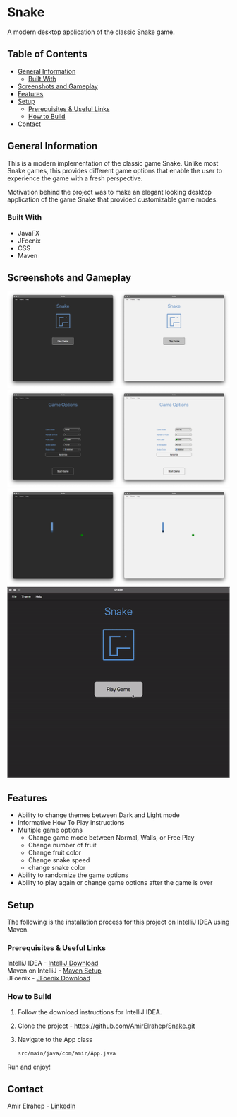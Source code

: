 # Snake

A modern desktop application of the classic Snake game.

## Table of Contents

* [General Information](#general-information)
    * [Built With](#built-with)
* [Screenshots and Gameplay](#screenshots-and-gameplay)
* [Features](#features)
* [Setup](#setup)
    * [Prerequisites & Useful Links](#prerequisites--useful-links)
    * [How to Build](#how-to-build)
* [Contact](#contact)

## General Information

This is a modern implementation of the classic game Snake. Unlike most Snake games, this provides different game options
that enable the user to experience the game with a fresh perspective.

Motivation behind the project was to make an elegant looking desktop application of the game Snake that provided
customizable game modes.

### Built With

* JavaFX
* JFoenix
* CSS
* Maven

## Screenshots and Gameplay

![Start Pane](src/main/resources/com/amir/images/README%20images/start_pane.png)
![Options Pane](src/main/resources/com/amir/images/README%20images/options_pane.png)
![Game_Play Pane](src/main/resources/com/amir/images/README%20images/game_pane_play.png)
![Gameplay](src/main/resources/com/amir/images/README%20images/gameplay.gif)

## Features

* Ability to change themes between Dark and Light mode
* Informative How To Play instructions
* Multiple game options
    * Change game mode between Normal, Walls, or Free Play
    * Change number of fruit
    * Change fruit color
    * Change snake speed
    * change snake color
* Ability to randomize the game options
* Ability to play again or change game options after the game is over

## Setup

The following is the installation process for this project on IntelliJ IDEA using Maven.

### Prerequisites & Useful Links

IntelliJ IDEA - [IntelliJ Download](https://www.jetbrains.com/idea/download/#section=mac)  
Maven on IntelliJ - [Maven Setup](https://www.jetbrains.com/help/idea/maven-support.html#maven_import_project_start)  
JFoenix - [JFoenix Download](https://github.com/jfoenixadmin/JFoenix)

### How to Build

1. Follow the download instructions for IntelliJ IDEA.
2. Clone the project - https://github.com/AmirElrahep/Snake.git
3. Navigate to the App class

   ```sh
   src/main/java/com/amir/App.java  
   ```

Run and enjoy!

## Contact

Amir Elrahep - [LinkedIn](https://www.linkedin.com/in/amir-elrahep-4141a1154/)
